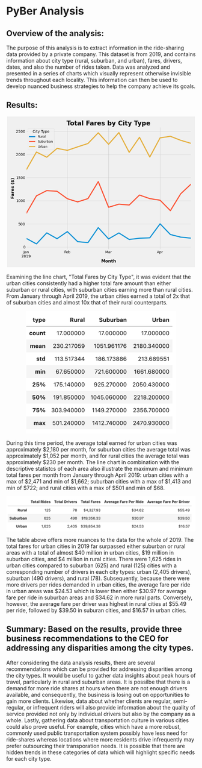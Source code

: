 # PyBer Analysis
## Overview of the analysis:
The purpose of this analysis is to extract information in the ride-sharing data provided by a private company. This dataset is from 2019, and contains information about city type (rural, suburban, and urban), fares, drivers, dates, and also the number of rides taken. Data was analyzed and presented in a series of charts which visually represent otherwise invisible trends throughout each locality. This information can then be used to develop nuanced business strategies to help the company achieve its goals. 

## Results:
<p align="center">
<img src="https://github.com/Shelka4444/PyBer_Analysis/blob/main/Analysis/Total_Fares.png" alt="Ride Share Chart" width=500>  
</p>
Examining the line chart, "Total Fares by City Type", it was evident that the urban cities consistently had a higher total fare amount than either suburban or rural cities, with suburban cities earning more than rural cities. From January through April 2019, the urban cities earned a total of 2x that of suburban cities and almost 10x that of their rural counterparts. 

<p align="center">
<img src="https://github.com/Shelka4444/PyBer_Analysis/blob/main/Analysis/Fares_stats.png" alt="Statistics for Total Fares" width=400>  
</p>
During this time period, the average total earned for urban cities was approximately $2,180 per month, for suburban cities the average total was approximately $1,052 per month, and for rural cities the average total was approximately $230 per month. The line chart in combination with the descriptive statistcs of each area also illustrate the maximum and minimum total fares per month from January through April 2019: urban cities with a max of $2,471 and min of $1,662; suburban cities with a max of $1,413 and min of $722; and rural cities with a max of $501 and min of $68.

<p align="center">
<img src= "https://github.com/Shelka4444/PyBer_Analysis/blob/main/Analysis/Ride%20share%20df.png" alt="Ride Share Table" width=750 align="center">
</p>
The table above offers more nuances to the data for the whole of 2019. The total fares for urban cities in 2019 far surpassed either suburban or rural areas with a total of almost $40 million in urban cities, $19 million in suburban cities, and $4 million in rural cities. There were 1,625 rides in urban cities compared to suburban (625) and rural (125) cities with a corresponding number of drivers in each city types: urban (2,405 drivers), suburban (490 drivers), and rural (78). Subsequently, because there were more drivers per rides demanded in urban cities, the average fare per ride in urban areas was $24.53 which is lower then either $30.97 for average fare per ride in suburban areas and $34.62 in more rural parts. Conversely, however, the average fare per driver was highest in rural cities at $55.49 per ride, followed by $39.50 in suburan cities, and $16.57 in urban cities.
                                                                                                                 
## Summary: Based on the results, provide three business recommendations to the CEO for addressing any disparities among the city types.
After considering the data analysis results, there are several recommendations which can be provided for addressing disparities among the city types. It would be useful to gather data insights about peak hours of travel, particularly in rural and suburban areas. It is possilbe that there is a demand for more ride shares at hours when there are not enough drivers available, and consequently, the business is losing out on opportunities to gain more clients. Likewise, data about whether clients are regular, semi-regular, or infrequent riders will also provide information about the quality of service provided not only by individual drivers but also by the company as a whole. Lastly, gathering data about transportation culture in various cities could also prove useful. For example, cities which have a more robust, commonly used public transportation system possibly have less need for ride-shares whereas locations where more residents drive infrequently may prefer outsourcing their transporation needs. It is possible that there are hidden trends in these categories of data which will highlight specific needs for each city type.
